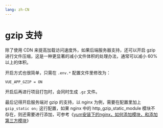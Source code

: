 ```yaml
---
lang: zh-CN
---
```


# gzip 支持

除了使用 CDN 来提高加载访问速度外，如果后端服务器支持，还可以开启 gzip 进行文件压缩，这是一种更显著的减小文件体积的处理办法，通常可以减小 60% 以上的体积。

开启方式也很简单，只需在 `.env.*` 配置文件里修改为：

```
VUE_APP_GZIP = ON
```

开启后再进行项目打包时，会同时生成 `.gz` 文件。

最后记得开启服务端对 gzip 的支持，以 nginx 为例，需要在配置里加上 `gzip_static on;` 这行配置，如果 nginx 中的 http_gzip_static_module 模块不存在，则还需要进行添加，可参考《[yum安装下的nginx，如何添加模块，和添加第三方模块](https://www.cnblogs.com/caicaizi/p/10241700.html)》